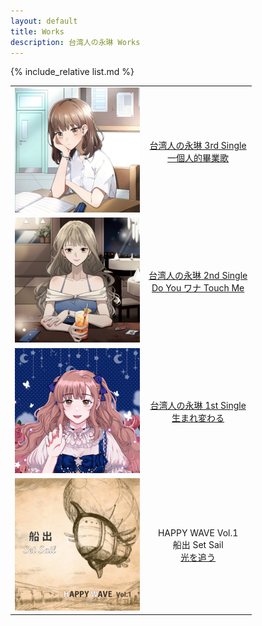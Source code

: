 ```yaml
---
layout: default
title: Works
description: 台湾人の永琳 Works
---
```


{% include_relative list.md %}

|       |       |
| :---: | :---: |
| ![一個人的畢業歌](img/single_3.jpg) | <a href="https://www.soundscape.net/a/26082" target="_blank" rel="noopener noreferrer">台湾人の永琳 3rd Single<br/>一個人的畢業歌</a> |
| ![Do You ワナ Touch Me](img/single_2.jpg) | <a href="https://www.soundscape.net/a/21065" target="_blank" rel="noopener noreferrer">台湾人の永琳 2nd Single<br/>Do You ワナ Touch Me</a> |
| ![生まれ変わる](img/single_1.jpg) | <a href="https://www.soundscape.net/a/16698" target="_blank" rel="noopener noreferrer">台湾人の永琳 1st Single<br/>生まれ変わる</a> |
| ![船出](img/comp_album_1.jpg) | HAPPY WAVE Vol.1<br/>船出 Set Sail<br/><a href="https://youtu.be/z7mRK3JfiZ4" target="_blank" rel="noopener noreferrer">光を追う</a> |
